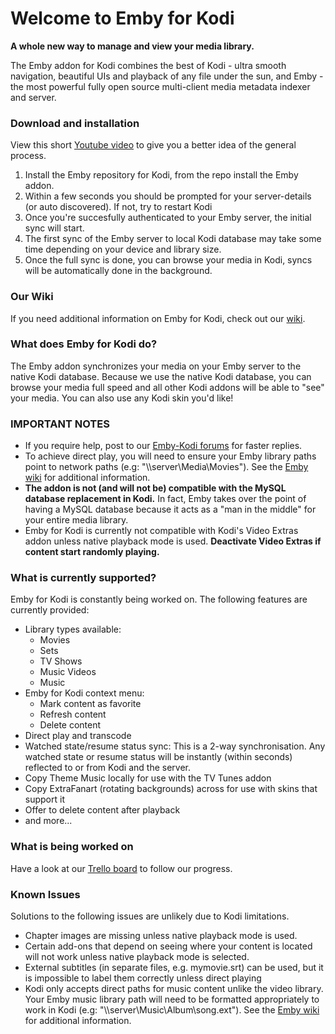 # Welcome to Emby for Kodi
**A whole new way to manage and view your media library.**

The Emby addon for Kodi combines the best of Kodi - ultra smooth navigation, beautiful UIs and playback of any file under the sun, and Emby - the most powerful fully open source multi-client media metadata indexer and server.

### Download and installation

View this short [Youtube video](https://youtu.be/IaecDPcXI3I?t=119) to give you a better idea of the general process.

1. Install the Emby repository for Kodi, from the repo install the Emby addon.
2. Within a few seconds you should be prompted for your server-details (or auto discovered). If not, try to restart Kodi
3. Once you're succesfully authenticated to your Emby server, the initial sync will start. 
4. The first sync of the Emby server to local Kodi database may take some time depending on your device and library size.
5. Once the full sync is done, you can browse your media in Kodi, syncs will be automatically done in the background.

### Our Wiki

If you need additional information on Emby for Kodi, check out our [wiki](https://github.com/MediaBrowser/plugin.video.emby/wiki).

### What does Emby for Kodi do?

The Emby addon synchronizes your media on your Emby server to the native Kodi database. Because we use the native Kodi database, you can browse your media full speed and all other Kodi addons will be able to "see" your media. You can also use any Kodi skin you'd like!

### IMPORTANT NOTES

- If you require help, post to our [Emby-Kodi forums](http://emby.media/community/index.php?/forum/99-kodi/) for faster replies.
- To achieve direct play, you will need to ensure your Emby library paths point to network paths (e.g: "\\\\server\Media\Movies"). See the [Emby wiki](https://github.com/MediaBrowser/Wiki/wiki/Path%20Substitution) for additional information.
- **The addon is not (and will not be) compatible with the MySQL database replacement in Kodi.** In fact, Emby takes over the point of having a MySQL database because it acts as a "man in the middle" for your entire media library.
- Emby for Kodi is currently not compatible with Kodi's Video Extras addon unless native playback mode is used. **Deactivate Video Extras if content start randomly playing.**

### What is currently supported?

Emby for Kodi is constantly being worked on. The following features are currently provided:

- Library types available:
  + Movies
  + Sets
  + TV Shows
  + Music Videos
  + Music
- Emby for Kodi context menu:
  + Mark content as favorite
  + Refresh content
  + Delete content
- Direct play and transcode
- Watched state/resume status sync: This is a 2-way synchronisation. Any watched state or resume status will be instantly (within seconds) reflected to or from Kodi and the server.
- Copy Theme Music locally for use with the TV Tunes addon
- Copy ExtraFanart (rotating backgrounds) across for use with skins that support it
- Offer to delete content after playback
- and more...

### What is being worked on
Have a look at our [Trello board](https://trello.com/b/qBJ49ka4/emby-for-kodi) to follow our progress. 

### Known Issues
Solutions to the following issues are unlikely due to Kodi limitations.
- Chapter images are missing unless native playback mode is used.
- Certain add-ons that depend on seeing where your content is located will not work unless native playback mode is selected.
- External subtitles (in separate files, e.g. mymovie.srt) can be used, but it is impossible to label them correctly unless direct playing
- Kodi only accepts direct paths for music content unlike the video library. Your Emby music library path will need to be formatted appropriately to work in Kodi (e.g: "\\\\server\Music\Album\song.ext"). See the [Emby wiki](https://github.com/MediaBrowser/Wiki/wiki/Path%20Substitution) for additional information.
